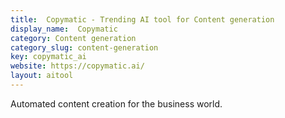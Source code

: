 ```yaml
---
title:  Copymatic - Trending AI tool for Content generation
display_name:  Copymatic
category: Content generation
category_slug: content-generation
key: copymatic_ai
website: https://copymatic.ai/
layout: aitool
---
```


Automated content creation for the business world.
